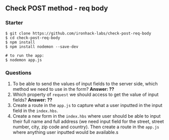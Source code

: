 ## Check POST method - req body

### Starter

```shell
$ git clone https://github.com/ironhack-labs/check-post-req-body
$ cd check-post-req-body
$ npm install
$ npm install nodemon --save-dev

# to run the app:
$ nodemon app.js
```

### Questions

1. To be able to send the values of input fields to the server side, which method we need to use in the form? **Answer: ??**
2. Which property of `request` we should access to get the value of input fields? **Answer: ??**
3. Create a route in the `app.js` to capture what a user inputted in the input field in the `index.hbs`.
4. Create a new form in the `index.hbs` where user should be able to input their full name and full address (we need input field for the street, street number, city, zip code and country). Then create a route in the `app.js` where anything user inputted would be available.s
